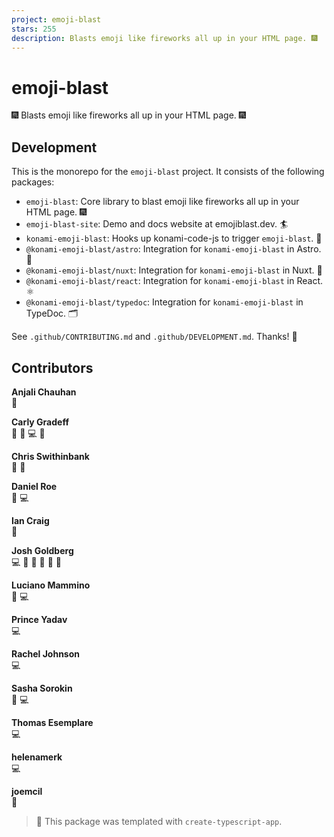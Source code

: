 ```yaml
---
project: emoji-blast
stars: 255
description: Blasts emoji like fireworks all up in your HTML page. 🎆
---
```


emoji-blast
===========

🎆 Blasts emoji like fireworks all up in your HTML page. 🎆

Development
-----------

This is the monorepo for the `emoji-blast` project. It consists of the following packages:

-   `emoji-blast`: Core library to blast emoji like fireworks all up in your HTML page. 🎆
-   `emoji-blast-site`: Demo and docs website at emojiblast.dev. 🏄
-   `konami-emoji-blast`: Hooks up konami-code-js to trigger `emoji-blast`. 🎇
-   `@konami-emoji-blast/astro`: Integration for `konami-emoji-blast` in Astro. 🚀
-   `@konami-emoji-blast/nuxt`: Integration for `konami-emoji-blast` in Nuxt. 🗻
-   `@konami-emoji-blast/react`: Integration for `konami-emoji-blast` in React. ⚛️
-   `@konami-emoji-blast/typedoc`: Integration for `konami-emoji-blast` in TypeDoc. 🗂️

See `.github/CONTRIBUTING.md` and `.github/DEVELOPMENT.md`. Thanks! 💖

Contributors
------------

  
**Anjali Chauhan**  
🐛

  
**Carly Gradeff**  
🎨 🐛 💻 🤔

  
**Chris Swithinbank**  
📖 🤔

  
**Daniel Roe**  
🤔 💻

  
**Ian Craig**  
🤔

  
**Josh Goldberg**  
💻 🚧 🐛 🔧 🤔 📖

  
**Luciano Mammino**  
📖 💻

  
**Prince Yadav**  
💻

  
**Rachel Johnson**  
💻

  
**Sasha Sorokin**  
🐛 💻

  
**Thomas Esemplare**  
💻

  
**helenamerk**  
💻

  
**joemcil**  
🐛

> 💙 This package was templated with `create-typescript-app`.
